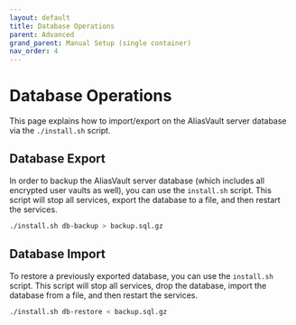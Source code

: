 ```yaml
---
layout: default
title: Database Operations
parent: Advanced
grand_parent: Manual Setup (single container)
nav_order: 4
---
```


# Database Operations
This page explains how to import/export on the AliasVault server database via the `./install.sh` script.

## Database Export
In order to backup the AliasVault server database (which includes all encrypted user vaults as well), you can use the `install.sh` script. This script will stop all services, export the database to a file, and then restart the services.

```bash
./install.sh db-backup > backup.sql.gz
```

## Database Import

To restore a previously exported database, you can use the `install.sh` script. This script will stop all services, drop the database, import the database from a file, and then restart the services.

```bash
./install.sh db-restore < backup.sql.gz
```
